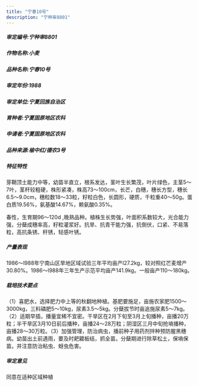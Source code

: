 ```yaml
---
title: "宁春10号"
description: "宁种审8801"
---
```

##### 审定编号:宁种审8801

##### 作物名称:小麦

##### 品种名称:宁春10号

##### 审定年份:1988

##### 审定单位:宁夏回族自治区

##### 育种者:宁夏固原地区农科

##### 申请者:宁夏固原地区农科

##### 品种来源:榆中红/德农3号

##### 特征特性
芽鞘顶土能力中等，幼苗半直立，根系发达，茎叶生长繁茂，叶片绿色，主茎5～7叶，茎秆较粗硬，株形紧凑，株高73～100cm，长芒，白穗，穗长方型，穗长6.5～9.0cm，穗粒数18～33粒，籽粒白色，长圆形，硬质，千粒重40～50g。蛋白质19.56%，氨基酸14.67%，赖氨酸0.35%。
春性，生育期96～120d ,晚熟品种。植株生长势强，叶面积系数较大，光合能力强，分蘖成穗率高，籽粒灌浆好。抗旱、抗青干能力强，抗倒伏，口紧、不易落粒，高抗条锈、秆锈，轻感叶锈。


##### 产量表现
1986～l988年宁南山区旱地区域试验三年平均亩产l27.2kg，较对照红芒麦增产30.80%。1986～l988年三年生产示范平均亩产141.9kg。一般亩产110～180kg。

##### 栽培技术要点
（1）喜肥水，选择肥力中上等的秋翻地种植。基肥要施足，亩施农家肥1500～3000kg，三料磷肥5～10kg，尿素3.5～5kg。分蘖拔节时亩追施尿素5～7kg。（2）适期早插，播量宜稀不宜密。干旱区在2月下旬至3月上旬播种，亩播20万粒；半干旱区3月10日前后播种，亩播24～28万粒；阴湿区三月中旬抢墒播种，亩播28～30万粒。（3）加强管理，防治病虫，播前种子用药剂拌种预防腥黑穗病。幼苗出土前遇雨，要及时耙耱板结，抓全苗。分蘖期进行除草松土，保墒保苗。并注意防治粘虫、蚜虫危害。

##### 审定意见
同意在适种区域种植
